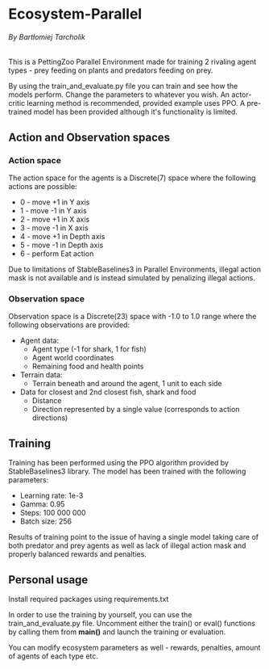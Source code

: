 # Ecosystem-Parallel

###### By Bartłomiej Tarcholik

This is a PettingZoo Parallel Environment made for training 2 rivaling agent types - prey feeding on plants and predators feeding on prey.

By using the train_and_evaluate.py file you can train and see how the models perform. Change the parameters to whatever you wish. An actor-critic learning method is recommended, provided example uses PPO.
A pre-trained model has been provided although it's functionality is limited.

## Action and Observation spaces

### Action space

The action space for the agents is a Discrete(7) space where the following actions are possible:

- 0 - move +1 in Y axis
- 1 - move -1 in Y axis
- 2 - move +1 in X axis
- 3 - move -1 in X axis
- 4 - move +1 in Depth axis
- 5 - move -1 in Depth axis
- 6 - perform Eat action

Due to limitations of StableBaselines3 in Parallel Environments, illegal action mask is not available and is instead simulated by penalizing illegal actions.

### Observation space

Observation space is a Discrete(23) space with -1.0 to 1.0 range where the following observations are provided:

- Agent data:
  - Agent type (-1 for shark, 1 for fish)
  - Agent world coordinates
  - Remaining food and health points
- Terrain data:
  - Terrain beneath and around the agent, 1 unit to each side
- Data for closest and 2nd closest fish, shark and food
  - Distance
  - Direction represented by a single value (corresponds to action directions)

## Training

Training has been performed using the PPO algorithm provided by StableBaselines3 library. The model has been trained with the following parameters:

- Learning rate: 1e-3
- Gamma: 0.95
- Steps: 100 000 000
- Batch size: 256

Results of training point to the issue of having a single model taking care of both predator and prey agents as well as lack of illegal action mask and properly balanced rewards and penalties.

## Personal usage

Install required packages using requirements.txt

In order to use the training by yourself, you can use the train_and_evaluate.py file. Uncomment either the train() or eval() functions by calling them from **main()** and launch the training or evaluation.

You can modify ecosystem parameters as well - rewards, penalties, amount of agents of each type etc.

